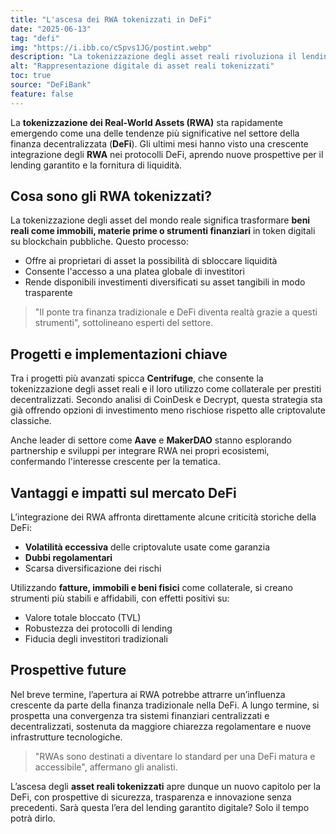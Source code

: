 ```yaml
---
title: "L'ascesa dei RWA tokenizzati in DeFi"
date: "2025-06-13"
tag: "defi"
img: "https://i.ibb.co/cSpvs1JG/postint.webp"
description: "La tokenizzazione degli asset reali rivoluziona il lending sicuro in DeFi"
alt: "Rappresentazione digitale di asset reali tokenizzati"
toc: true
source: "DeFiBank"
feature: false
---
```


La **tokenizzazione dei Real-World Assets (RWA)** sta rapidamente emergendo come una delle tendenze più significative nel settore della finanza decentralizzata (**DeFi**). Gli ultimi mesi hanno visto una crescente integrazione degli **RWA** nei protocolli DeFi, aprendo nuove prospettive per il lending garantito e la fornitura di liquidità.

## Cosa sono gli RWA tokenizzati?

La tokenizzazione degli asset del mondo reale significa trasformare **beni reali come immobili, materie prime o strumenti finanziari** in token digitali su blockchain pubbliche. Questo processo:

- Offre ai proprietari di asset la possibilità di sbloccare liquidità
- Consente l'accesso a una platea globale di investitori
- Rende disponibili investimenti diversificati su asset tangibili in modo trasparente

> "Il ponte tra finanza tradizionale e DeFi diventa realtà grazie a questi strumenti", sottolineano esperti del settore.

## Progetti e implementazioni chiave

Tra i progetti più avanzati spicca **Centrifuge**, che consente la tokenizzazione degli asset reali e il loro utilizzo come collaterale per prestiti decentralizzati. Secondo analisi di CoinDesk e Decrypt, questa strategia sta già offrendo opzioni di investimento meno rischiose rispetto alle criptovalute classiche.

Anche leader di settore come **Aave** e **MakerDAO** stanno esplorando partnership e sviluppi per integrare RWA nei propri ecosistemi, confermando l'interesse crescente per la tematica.

## Vantaggi e impatti sul mercato DeFi

L’integrazione dei RWA affronta direttamente alcune criticità storiche della DeFi:

- **Volatilità eccessiva** delle criptovalute usate come garanzia
- **Dubbi regolamentari**
- Scarsa diversificazione dei rischi

Utilizzando **fatture, immobili e beni fisici** come collaterale, si creano strumenti più stabili e affidabili, con effetti positivi su:

- Valore totale bloccato (TVL)
- Robustezza dei protocolli di lending
- Fiducia degli investitori tradizionali

## Prospettive future

Nel breve termine, l’apertura ai RWA potrebbe attrarre un’influenza crescente da parte della finanza tradizionale nella DeFi. A lungo termine, si prospetta una convergenza tra sistemi finanziari centralizzati e decentralizzati, sostenuta da maggiore chiarezza regolamentare e nuove infrastrutture tecnologiche.

> "RWAs sono destinati a diventare lo standard per una DeFi matura e accessibile", affermano gli analisti.

L’ascesa degli **asset reali tokenizzati** apre dunque un nuovo capitolo per la DeFi, con prospettive di sicurezza, trasparenza e innovazione senza precedenti. Sarà questa l’era del lending garantito digitale? Solo il tempo potrà dirlo.